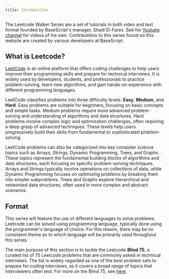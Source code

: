 ```yaml
---
title: Introduction
---
```


The Leetcode Walker Series are a set of tutorials in both video and text format founded by BaseScript's manager, Shadi El-Fares. See his [Youtube channel](https://www.youtube.com/@shadielfares/featured) for videos of his own. Contributions to this series found on this website are created by various developers at BaseScript.

## What is Leetcode?

[LeetCode](https://leetcode.com/) is an online platform that offers coding challenges to help users improve their programming skills and prepare for technical interviews. It is widely used by developers, students, and professionals to practice problem-solving, learn new algorithms, and gain hands-on experience with different programming languages.

LeetCode classifies problems into three difficulty levels: **Easy**, **Medium**, and **Hard**. Easy problems are suitable for beginners, focusing on basic concepts and simple tasks. Medium problems require more advanced problem-solving and understanding of algorithms and data structures. Hard problems involve complex logic and optimization challenges, often requiring a deep grasp of advanced techniques. These levels help users progressively build their skills from fundamental to sophisticated problem-solving.

LeetCode problems can also be categorized into key computer science topics such as Arrays, Strings, Dynamic Programming, Trees, and Graphs . These topics represent the fundamental building blocks of algorithms and data structures, each focusing on specific problem-solving techniques. Arrays and Strings typically involve operations on collections of data, while Dynamic Programming focuses on optimizing problems by breaking them into simpler subproblems. Trees and Graphs explore hierarchical and networked data structures, often used in more complex and abstract scenarios.

## Format

This series will feature the use of different languages to solve problems. Leetcode can be solved using programming language, typically done using the programmer's language of choice. For this reason, there may be no consistent theme as to which language will be primarily used throughout this series.

The main purpose of this section is to tackle the Leetcode **Blind 75**, a curated list of 75 Leetcode problems that are commonly asked in technical interviews. The list is widely regarded as one of the best problem sets to prepare for coding interviews, as it covers a broad range of topics that interviewers often test. For more on the Blind 75, see [here](https://leetcode.com/discuss/general-discussion/460599/blind-75-leetcode-questions).
